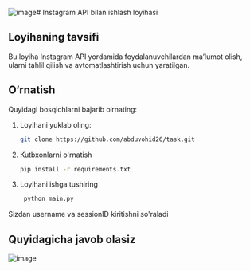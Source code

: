 ![image](https://github.com/user-attachments/assets/bdf964b7-2cda-42e9-bd07-f8e2d27f5a81)# Instagram API bilan ishlash loyihasi

## Loyihaning tavsifi
Bu loyiha Instagram API yordamida foydalanuvchilardan maʼlumot olish, ularni tahlil qilish va avtomatlashtirish uchun yaratilgan.

## O‘rnatish
Quyidagi bosqichlarni bajarib o‘rnating:
1. Loyihani yuklab oling:
   ```bash
   git clone https://github.com/abduvohid26/task.git
2. Kutbxonlarni o'rnatish
   ```bash
   pip install -r requirements.txt
4. Loyihani ishga tushiring
   ```bash
    python main.py
Sizdan username va sessionID kiritishni so'raladi  
## Quyidagicha javob olasiz
![image](https://github.com/user-attachments/assets/ef86ac23-2e52-4006-a362-c50b8f4ce9ca)
